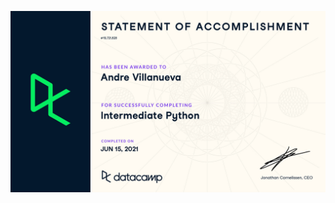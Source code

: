 ![cert](https://github.com/marcusandrev/DataCamp-Data-Scientist-with-Python-Career-Track/blob/main/2.Intermediate-Python/certificates/certificate-IntermediatePython-1.jpg)